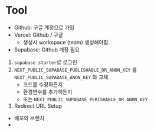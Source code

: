 # Tool

- Github: 구글 계정으로 가입
- Vercel: Github / 구글
	- 생성시 workspace (team) 생성해야함.
- Supabase: Github 계정 필요

1. `supabase starter`로 로그인
2. `NEXT_PUBLIC_SUPABASE_PUBLISHABLE_OR_ANON_KEY` 를 `NEXT_PUBLIC_SUPABASE_ANON_KEY` 와 교체
	- 코드를 수정하든지
	- 환경변수를 추가하든지
	- 또는 `NEXT_PUBLIC_SUPABASE_PERISHABLE_OR_ANON_KEY`
3. Redirect URL Setup

- 배포와 브랜치
- 
